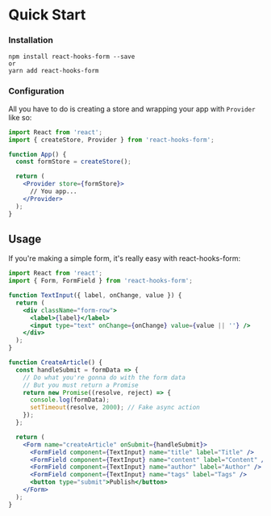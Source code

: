 # Quick Start


### Installation

```
npm install react-hooks-form --save
or
yarn add react-hooks-form
```


### Configuration

All you have to do is creating a store and wrapping your app with `Provider` like so:

```jsx harmony
import React from 'react';
import { createStore, Provider } from 'react-hooks-form';

function App() {
  const formStore = createStore();

  return (
    <Provider store={formStore}>
      // You app...
    </Provider>
  );
}
```


## Usage

If you're making a simple form, it's really easy with react-hooks-form:

```jsx harmony
import React from 'react';
import { Form, FormField } from 'react-hooks-form';

function TextInput({ label, onChange, value }) {
  return (
    <div className="form-row">
      <label>{label}</label>
      <input type="text" onChange={onChange} value={value || ''} />
    </div>
  );
}

function CreateArticle() {
  const handleSubmit = formData => {
    // Do what you're gonna do with the form data
    // But you must return a Promise
    return new Promise((resolve, reject) => {
      console.log(formData);
      setTimeout(resolve, 2000); // Fake async action
    });
  };

  return (
    <Form name="createArticle" onSubmit={handleSubmit}>
      <FormField component={TextInput} name="title" label="Title" />
      <FormField component={TextInput} name="content" label="Content" />
      <FormField component={TextInput} name="author" label="Author" />
      <FormField component={TextInput} name="tags" label="Tags" />
      <button type="submit">Publish</button>
    </Form>
  );
}
```
